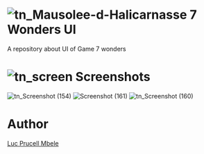 # ![tn_Mausolee-d-Halicarnasse](https://user-images.githubusercontent.com/31856838/98717856-ae3d7400-239e-11eb-83b6-a53194632d08.jpg)  7 Wonders UI   

A repository about UI of Game 7 wonders  

# ![tn_screen](https://user-images.githubusercontent.com/31856838/98729017-4e00ff00-23ab-11eb-9905-89ad925ee559.png) Screenshots

![tn_Screenshot (154)](https://user-images.githubusercontent.com/31856838/98730381-40e50f80-23ad-11eb-90ca-2b8c82512eaa.png)
![Screenshot (161)](https://user-images.githubusercontent.com/31856838/98737640-88709900-23b7-11eb-8d40-dc807211403b.png)
![tn_Screenshot (160)](https://user-images.githubusercontent.com/31856838/98736593-10ee3a00-23b6-11eb-8bb3-11598ce6ca7b.png)




  

# Author
<a href = "https://twitter.com/lucmbele" />Luc Prucell Mbele
